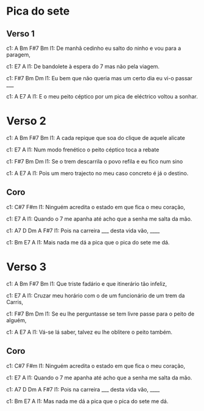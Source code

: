# Pica do sete


## Verso 1

c1: A                                              Bm  F#7   Bm
l1: De manhã cedinho eu salto do ninho e vou para a paragem,

c1:           E7                            A
l1: De bandolete à espera do 7 mas não pela viagem.

c1:                   F#7                             Bm  Dm
l1: Eu bem que não queria mas um certo dia eu vi-o passar  ___

c1:                     A               E7                     A
l1: E o meu peito céptico por um pica de eléctrico voltou a sonhar.

# Verso 2

c1: A                                       Bm  F#7   Bm
l1: A cada repique que soa do clique de aquele alicate

c1:                 E7                          A
l1: Num modo frenético o peito céptico toca a rebate

c1:                  F#7                               Bm  Dm
l1: Se o trem descarrila o povo refila e eu fico num sino

c1:                     A                   E7             A
l1: Pois um mero trajecto no meu caso concreto é já o destino.

## Coro

c1:             C#7                             F#m
l1: Ninguém acredita o estado em que fica o meu coração,

c1:                 E7                                    A
l1: Quando o 7 me apanha até acho que a senha me salta da mão.

c1: A7             D Dm             A  F#7
l1: Pois na carreira ___ desta vida vão, ____

c1:              Bm               E7             A
l1: Mais nada me dá a pica que o pica do sete me dá.

# Verso 3

c1: A                                           Bm  F#7 Bm
l1: Que triste fadário e que itinerário tão infeliz,

c1:                E7                                            A
l1: Cruzar meu horário com o de um funcionário de um trem da Carris,

c1:                   F#7                                        Bm  Dm
l1: Se eu lhe perguntasse se tem livre passe para o peito de alguém,

c1:            A                E7                     A
l1: Vá-se lá saber, talvez eu lhe oblitere o peito também.

## Coro

c1:             C#7                             F#m
l1: Ninguém acredita o estado em que fica o meu coração,

c1:                 E7                                    A
l1: Quando o 7 me apanha até acho que a senha me salta da mão.

c1: A7             D Dm             A  F#7
l1: Pois na carreira ___ desta vida vão, ____

c1:             Bm               E7             A
l1: Mas nada me dá a pica que o pica do sete me dá.
